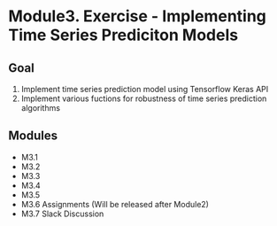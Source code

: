 # Module3. Exercise - Implementing Time Series Prediciton Models
## Goal
1. Implement time series prediction model using Tensorflow Keras API 
2. Implement various fuctions for robustness of time series prediction algorithms
## Modules
- M3.1
- M3.2
- M3.3
- M3.4
- M3.5
- M3.6 Assignments (Will be released after Module2)
- M3.7 Slack Discussion